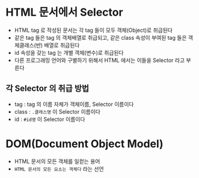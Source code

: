 # HTML 문서에서 Selector

- HTML tag 로 작성된 문서는 각 tag 들이 모두 객체(Object)로 취급된다
- 같은 tag 들은 tag 의 객체배열로 취급되고, 같은 class 속성이 부여된 tag 들은 객체클래스(반) 배열로 취급된다
- id 속성을 갖는 tag 는 개별 객체(변수)로 취급된다
- 다른 프로그래밍 언어와 구별하기 위해서 HTML 에서는 이들을 Selector 라고 부른다

## 각 Selector 의 취급 방법

- tag : tag 의 이름 자체가 객체이름, Selector 이름이다
- class : `.클래스명` 이 Selector 이름이다
- id : `#id명` 이 Selector 이름이다

# DOM(Document Object Model)

- HTML 문서의 모든 객체를 일컫는 용어
- `HTML 문서의 모든 요소는 객체다` 라는 선언
